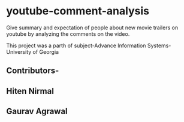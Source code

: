 # youtube-comment-analysis
Give summary and expectation of people about new movie trailers on youtube by analyzing the comments on the video.

This project was a parth of subject-Advance Information Systems- University of Georgia

## Contributors-
## Hiten Nirmal
## Gaurav Agrawal
